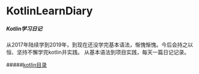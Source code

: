 # KotlinLearnDiary
##### Kotlin学习日记

从2017年陆续学到2019年，到现在还没学完基本语法，惭愧惭愧。今后会持之以恒、坚持不懈学完kotlin并实践。
从基本语法到项目实践，每天一篇日记记录。

#####[kotlin目录](https://github.com/rivenlee0/KotlinLearnDiary/tree/master/app/src/main/java/com/example/rivenlee/kotlin_learn_diary)
